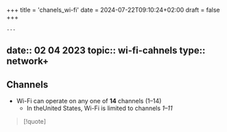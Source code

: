 +++
title = 'chanels_wi-fi'
date = 2024-07-22T09:10:24+02:00
draft = false
+++

    ---
date:: 02 04 2023
topic:: wi-fi-cahnels
type:: network+
---
## Channels 
- Wi-Fi can operate on any one of **14** channels (1–14) 
	- In theUnited States, Wi-Fi is limited to channels *1–11*



>[!quote] 